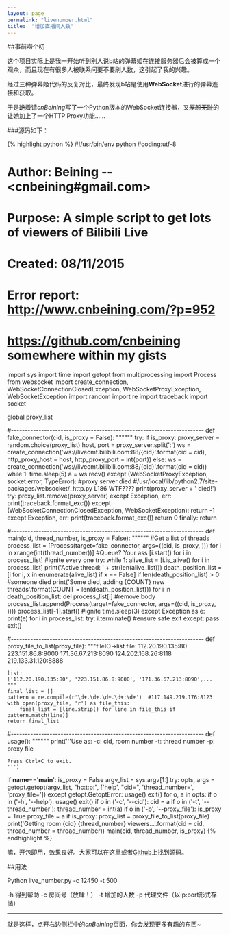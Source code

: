```yaml
---
layout: page
permalink: "livenumber.html"
title:  "增加直播间人数"
---
```


##事前唠个叨

这个项目实际上是我一开始听到别人说b站的弹幕姬在连接服务器后会被算成一个观众，而且现在有很多人被联系问要不要刷人数，这引起了我的兴趣。

经过三种弹幕姬代码的反复对比，最终发现b站是使用**WebSocket**进行的弹幕连接和获取。

于是<del>跪着</del>请*cnBeining*写了一个Python版本的WebSocket连接器，又<del>厚颜无耻</del>的让她加上了一个HTTP Proxy功能……

###源码如下：

{% highlight python %}
#!/usr/bin/env python
#coding:utf-8
# Author:  Beining --<cnbeining#gmail.com>
# Purpose: A simple script to get lots of viewers of Bilibili Live
# Created: 08/11/2015
# Error report: http://www.cnbeining.com/?p=952
# https://github.com/cnbeining  somewhere within my gists

import sys
import time
import getopt
from multiprocessing import Process
from websocket import create_connection, WebSocketConnectionClosedException, WebSocketProxyException, WebSocketException
import random
import re
import traceback
import socket

global proxy_list

#----------------------------------------------------------------------
def fake_connector(cid, is_proxy = False):
    """"""
    try:
        if is_proxy:
            proxy_server = random.choice(proxy_list)
            host, port = proxy_server.split(':')
            ws = create_connection('ws://livecmt.bilibili.com:88/{cid}'.format(cid = cid), http_proxy_host = host, http_proxy_port = int(port))
        else:
            ws = create_connection('ws://livecmt.bilibili.com:88/{cid}'.format(cid = cid))
        while 1:
            time.sleep(5)
            a = ws.recv()
    except (WebSocketProxyException, socket.error, TypeError):  #proxy server died
            #/usr/local/lib/python2.7/site-packages/websocket/_http.py L186 WTF????
        print(proxy_server + ' died!')
        try:
            proxy_list.remove(proxy_server)
        except Exception, err:
            print(traceback.format_exc())
    except (WebSocketConnectionClosedException, WebSocketException):
        return -1
    except Exception, err:
        print(traceback.format_exc())
        return 0
    finally:
        return

#----------------------------------------------------------------------
def main(cid, thread_number, is_proxy = False):
    """"""
    #Get a list of threads
    process_list = [Process(target=fake_connector, args=((cid, is_proxy, ))) for i in xrange(int(thread_number))]  #Queue? Your ass
    [i.start() for i in process_list]  #ignite every one
    try:
        while 1:
            alive_list = [i.is_alive() for i in process_list]
            print('Active thread: ' + str(len(alive_list)))
            death_position_list = [i for i, x in enumerate(alive_list) if x == False]
            if len(death_position_list) > 0:  #someone died
                print('Some died, adding {COUNT} new threads'.format(COUNT = len(death_position_list)))
                for i in death_position_list:
                    del process_list[i]  #remove body
                    process_list.append(Process(target=fake_connector, args=((cid, is_proxy, ))))
                    process_list[-1].start()  #ignite
            time.sleep(3)
    except Exception as e:
        print(e)
        for i in process_list:
            try:
                i.terminate()  #ensure safe exit
            except:
                pass
        exit()

#----------------------------------------------------------------------
def proxy_file_to_list(proxy_file):
    """fileIO->list
    file:
    112.20.190.135:80
    223.151.86.8:9000
    171.36.67.213:8090
    124.202.168.26:8118
    219.133.31.120:8888
    
    list:
    ['112.20.190.135:80', '223.151.86.8:9000', '171.36.67.213:8090',...
    """
    final_list = []
    pattern = re.compile(r'\d+.\d+.\d+.\d+:\d+')  #117.149.219.176:8123
    with open(proxy_file, 'r') as file_this:
        final_list = [line.strip() for line in file_this if pattern.match(line)]
    return final_list

#----------------------------------------------------------------------
def usage():
    """"""
    print('''Use as:
    -c: cid, room number
    -t: thread number
    -p: proxy file
    
    Press Ctrl+C to exit.
    ''')

if __name__=='__main__':
    is_proxy = False
    argv_list = sys.argv[1:]
    try:
        opts, args = getopt.getopt(argv_list, "hc:t:p:",
                                   ['help', "cid=", 'thread_number=', 'proxy_file='])
    except getopt.GetoptError:
        usage()
        exit()
    for o, a in opts:
        if o in ('-h', '--help'):
            usage()
            exit()
        if o in ('-c', '--cid'):
            cid = a
        if o in ('-t', '--thread_number'):
            thread_number = int(a)
        if o in ('-p', '--proxy_file'):
            is_proxy = True
            proxy_file = a
    if is_proxy:
        proxy_list = proxy_file_to_list(proxy_file)
    print('Getting room {cid} {thread_number} viewers...'.format(cid = cid, thread_number = thread_number))
    main(cid, thread_number, is_proxy)
{% endhighlight %}

嘛，开包即用，效果良好。大家可以在[这里](/script/live_number.py)或者[Github](https://gist.github.com/cnbeining/6b2273d7e332f29193d0)上找到源码。

##用法

Python live_number.py -c 12450 -t 500

-h 得到帮助
-c 房间号（放肆！）
-t 增加的人数
-p 代理文件（以ip:port形式存储）

***

就是这样，点开右边侧栏中的*cnBeining*页面，你会发现更多有趣的东西~
